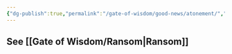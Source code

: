 ```yaml
---
{"dg-publish":true,"permalink":"/gate-of-wisdom/good-news/atonement/","tags":["#GateWisdom","#GoodNews"]}
---
```


See [[Gate of Wisdom/Ransom\|Ransom]]
- 